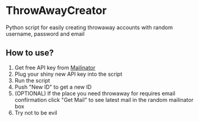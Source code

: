 # ThrowAwayCreator
Python script for easily creating throwaway accounts with random username, password and email

## How to use?
1. Get free API key from [Mailinator](https://mailinator.com/)
2. Plug your shiny new API key into the script
3. Run the script
4. Push "New ID" to get a new ID
5. (OPTIONAL) If the place you need throwaway for requires email confirmation click "Get Mail" to see latest mail in the random mailinator box
6. Try not to be evil
